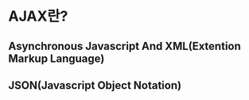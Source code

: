 # AJAX란?
## Asynchronous Javascript And XML(Extention Markup Language)

## JSON(Javascript Object Notation)